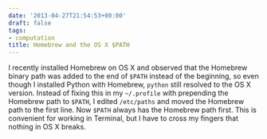 ```yaml
---
date: '2013-04-27T21:54:53+00:00'
draft: false
tags:
- computation
title: Homebrew and the OS X $PATH
---
```


I recently installed Homebrew on OS X and observed that the Homebrew binary path was added to the end of `$PATH` instead of the beginning, so even though I installed Python with Homebrew, `python` still resolved to the OS X version. Instead of fixing this in my `~/.profile` with prepending the Homebrew path to `$PATH`, I edited `/etc/paths` and moved the Homebrew path to the first line. Now `$PATH` always has the Homebrew path first. This is convenient for working in Terminal, but I have to cross my fingers that nothing in OS X breaks.
